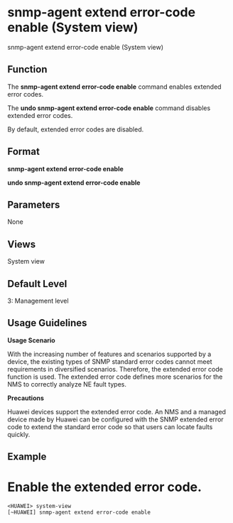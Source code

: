 snmp-agent extend error-code enable (System view)
=================================================

snmp-agent extend error-code enable (System view)

Function
--------



The **snmp-agent extend error-code enable** command enables extended error codes.

The **undo snmp-agent extend error-code enable** command disables extended error codes.



By default, extended error codes are disabled.


Format
------

**snmp-agent extend error-code enable**

**undo snmp-agent extend error-code enable**


Parameters
----------

None

Views
-----

System view


Default Level
-------------

3: Management level


Usage Guidelines
----------------

**Usage Scenario**

With the increasing number of features and scenarios supported by a device, the existing types of SNMP standard error codes cannot meet requirements in diversified scenarios. Therefore, the extended error code function is used. The extended error code defines more scenarios for the NMS to correctly analyze NE fault types.

**Precautions**

Huawei devices support the extended error code. An NMS and a managed device made by Huawei can be configured with the SNMP extended error code to extend the standard error code so that users can locate faults quickly.


Example
-------

# Enable the extended error code.
```
<HUAWEI> system-view
[~HUAWEI] snmp-agent extend error-code enable

```